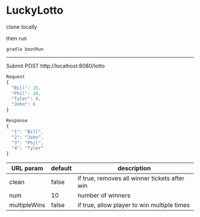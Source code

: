 # LuckyLotto

clone locally

then run 
```
gradle bootRun
```
---

Submit POST http://localhost:8080/lotto

```javascript
Request
{
  "Bill": 15,
  "Phil": 10,
  "Tyler": 8,
  "John": 6
}
```

```javascript
Response
{
  "1": "Bill",
  "2": "John",
  "3": "Phil",
  "4": "Tyler"
}
```
 URL param | default | description |
 --- | --- | --- |
 clean | false | if true, removes all winner tickets after win |
 num | 10 | number of winners |
 multipleWins | false | if true, allow player to win multiple times |
